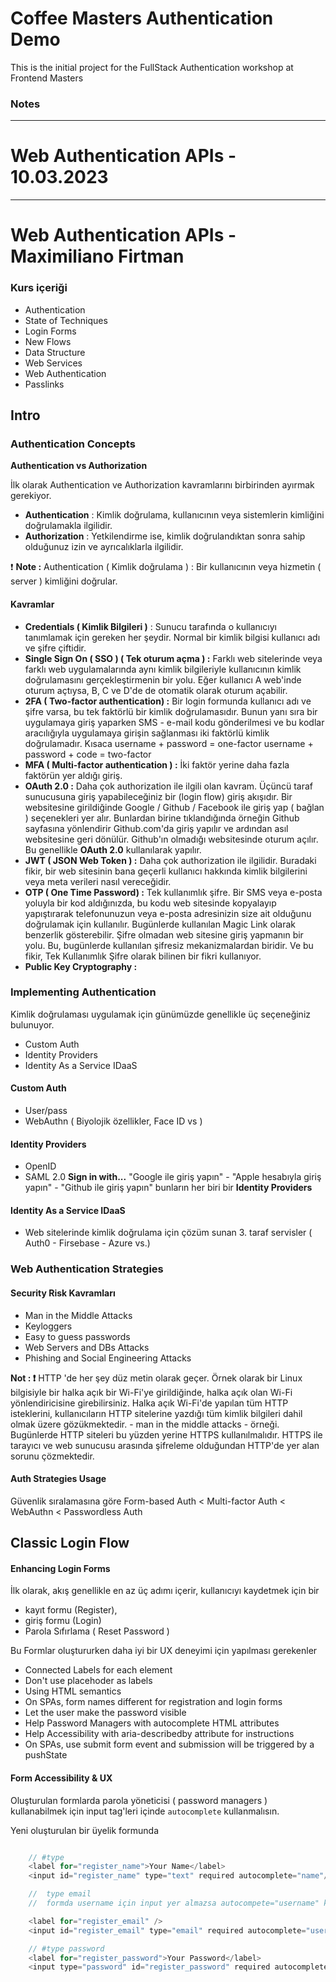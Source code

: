 # Coffee Masters Authentication Demo

This is the initial project for the FullStack Authentication workshop at Frontend Masters

### Notes

---

# Web Authentication APIs - 10.03.2023

---

# Web Authentication APIs - Maximiliano Firtman

### Kurs içeriği

- Authentication
- State of Techniques
- Login Forms
- New Flows
- Data Structure
- Web Services
- Web Authentication
- Passlinks

## Intro

### Authentication Concepts

**Authentication vs Authorization**

İlk olarak Authentication ve Authorization kavramlarını birbirinden ayırmak gerekiyor.

- **Authentication** : Kimlik doğrulama, kullanıcının veya sistemlerin kimliğini doğrulamakla ilgilidir.
- **Authorization** : Yetkilendirme ise, kimlik doğrulandıktan sonra sahip olduğunuz izin ve ayrıcalıklarla ilgilidir.

❗ **Note :** Authentication ( Kimlik doğrulama ) : Bir kullanıcının veya hizmetin ( server ) kimliğini doğrular.

#### Kavramlar

- **Credentials ( Kimlik Bilgileri )** : Sunucu tarafında o kullanıcıyı tanımlamak için gereken her şeydir. Normal bir kimlik bilgisi kullanıcı adı ve şifre çiftidir.
- **Single Sign On ( SSO ) ( Tek oturum açma ) :** Farklı web sitelerinde veya farklı web uygulamalarında aynı kimlik bilgileriyle kullanıcının kimlik doğrulamasını gerçekleştirmenin bir yolu. Eğer kullanıcı A web'inde oturum açtıysa, B, C ve D'de de otomatik olarak oturum açabilir.
- **2FA ( Two-factor authentication) :** Bir login formunda kullanıcı adı ve şifre varsa, bu tek faktörlü bir kimlik doğrulamasıdır. Bunun yanı sıra bir uygulamaya giriş yaparken SMS - e-mail kodu gönderilmesi ve bu kodlar aracılığıyla uygulamaya girişin sağlanması iki faktörlü kimlik doğrulamadır.
  Kısaca
  username + password = one-factor
  username + password + code = two-factor
- **MFA ( Multi-factor authentication ) :** İki faktör yerine daha fazla faktörün yer aldığı giriş.
- **OAuth 2.0 :** Daha çok authorization ile ilgili olan kavram. Üçüncü taraf sunucusuna giriş yapabileceğiniz bir (login flow) giriş akışıdır. Bir websitesine girildiğinde Google / Github / Facebook ile giriş yap ( bağlan ) seçenekleri yer alır. Bunlardan birine tıklandığında örneğin Github sayfasına yönlendirir Github.com'da giriş yapılır ve ardından asıl websitesine geri dönülür. Github'ın olmadığı websitesinde oturum açılır. Bu genellikle **OAuth 2.0** kullanılarak yapılır.
- **JWT ( JSON Web Token ) :** Daha çok authorization ile ilgilidir. Buradaki fikir, bir web sitesinin bana geçerli kullanıcı hakkında kimlik bilgilerini veya meta verileri nasıl vereceğidir.
- **OTP ( One Time Password) :** Tek kullanımlık şifre. Bir SMS veya e-posta yoluyla bir kod aldığınızda, bu kodu web sitesinde kopyalayıp yapıştırarak telefonunuzun veya e-posta adresinizin size ait olduğunu doğrulamak için kullanılır. Bugünlerde kullanılan Magic Link olarak benzerlik gösterebilir. Şifre olmadan web sitesine giriş yapmanın bir yolu. Bu, bugünlerde kullanılan şifresiz mekanizmalardan biridir. Ve bu fikir, Tek Kullanımlık Şifre olarak bilinen bir fikri kullanıyor.
- **Public Key Cryptography :**

### Implementing Authentication

Kimlik doğrulaması uygulamak için günümüzde genellikle üç seçeneğiniz bulunuyor.

- Custom Auth
- Identity Providers
- Identity As a Service IDaaS

#### Custom Auth

- User/pass
- WebAuthn ( Biyolojik özellikler, Face ID vs )

#### Identity Providers

- OpenID
- SAML 2.0
  **Sign in with...**
  "Google ile giriş yapın" - "Apple hesabıyla giriş yapın" - "Github ile giriş yapın" bunların her biri bir **Identity Providers**

#### Identity As a Service IDaaS

- Web sitelerinde kimlik doğrulama için çözüm sunan 3. taraf servisler ( Auth0 - Firsebase - Azure vs.)

### Web Authentication Strategies

#### Security Risk Kavramları

- Man in the Middle Attacks
- Keyloggers
- Easy to guess passwords
- Web Servers and DBs Attacks
- Phishing and Social Engineering Attacks

**Not : ❗** HTTP 'de her şey düz metin olarak geçer. Örnek olarak bir Linux bilgisiyle bir halka açık bir Wi-Fi'ye girildiğinde, halka açık olan Wi-Fi yönlendiricisine girebilirsiniz. Halka açık Wi-Fi'de yapılan tüm HTTP isteklerini, kullanıcıların HTTP sitelerine yazdığı tüm kimlik bilgileri dahil olmak üzere gözükmektedir. - man in the middle attacks - örneği.
Bugünlerde HTTP siteleri bu yüzden yerine HTTPS kullanılmalıdır. HTTPS ile tarayıcı ve web sunucusu arasında şifreleme olduğundan HTTP'de yer alan sorunu çözmektedir.

#### Auth Strategies Usage

Güvenlik sıralamasına göre
Form-based Auth < Multi-factor Auth < WebAuthn < Passwordless Auth

## Classic Login Flow

#### Enhancing Login Forms

İlk olarak, akış genellikle en az üç adımı içerir,
kullanıcıyı kaydetmek için bir

- kayıt formu (Register),
- giriş formu (Login)
- Parola Sıfırlama ( Reset Password )

Bu Formlar oluştururken daha iyi bir UX deneyimi için yapılması gerekenler

- Connected Labels for each element
- Don't use placehoder as labels
- Using HTML semantics
- On SPAs, form names different for registration and login forms
- Let the user make the password visible
- Help Password Managers with autocomplete HTML attributes
- Help Accessibility with aria-describedby attribute for instructions
- On SPAs, use submit form event and submission will be triggered by a pushState

#### Form Accessibility & UX

Oluşturulan formlarda parola yöneticisi ( password managers ) kullanabilmek için input tag'leri içinde `autocomplete` kullanmalısın.

Yeni oluşturulan bir üyelik formunda

```javascript

	// #type
	<label for="register_name">Your Name</label>
	<input id="register_name" type="text" required autocomplete="name"/>

	//  type email
	//  formda username için input yer almazsa autocompete="username" kullan

	<label for="register_email" />
	<input id="register_email" type="email" required autocomplete="username" />

	// #type password
	<label for="register_password">Your Password</label>
	<input type="password" id="register_password" required autocomplete="new-password"/>
```
